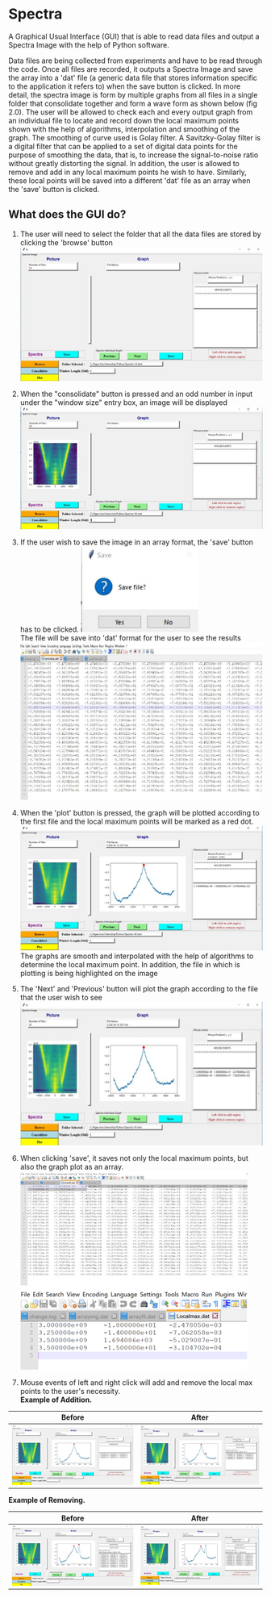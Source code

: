 # Spectra
A Graphical Usual Interface (GUI) that is able to read data files and output a Spectra Image with the help of Python software.

Data files are being collected from experiments and have to be read through the code. Once all files are recorded, it outputs a Spectra Image and save the array into a 'dat' file (a generic data file that stores information specific to the application it refers to) when the save button is clicked. In more detail, the spectra image is form by multiple graphs from all files in a single folder that consolidate together and form a wave form as shown below (fig 2.0). The user will be allowed to check each and every output graph from an individual file to locate and record down the local maximum points shown with the help of algorithms, interpolation and smoothing of the graph. The smoothing of curve used is Golay filter. A Savitzky-Golay filter is a digital filter that can be applied to a set of digital data points for the purpose of smoothing the data, that is, to increase the signal-to-noise ratio without greatly distorting the signal. In addition, the user is allowed to remove and add in any local maximum points he wish to have. Similarly, these local points will be saved into a different 'dat' file as an array when
the 'save' button is clicked.

## What does the GUI do? ##
1. The user will need to select the folder that all the data files are stored by clicking the 'browse' button
![Image 1](Images/Picture1.jpg)

2. When the "consolidate" button is pressed and an odd number in input under the "window  size" entry box, an image will be displayed
![Image 2](Images/Picture2.jpg)

3. If the user wish to save the image in an array format, the 'save' button has to be clicked.
![Image 3](Images/Picture3.jpg)    
The file will be save into 'dat' format for the user to see the results
![Image 4](Images/Picture4.jpg)

4. When the 'plot' button is pressed, the graph will be plotted according to the first file and the local maximum points will be marked as a red dot.
![Image 5](Images/Picture5.jpg)    
The graphs are smooth and interpolated with the help of algorithms to determine the local  maximum point. In addition, the file in which is plotting is being highlighted on the image

5. The 'Next' and 'Previous' button will plot the graph according to the file that the user wish to see
![Image 6](Images/Picture6.jpg)

6. When clicking 'save', it saves not only  the local maximum points, but also the graph plot as an array.
![Image 7](Images/Picture7.jpg)
![Image 8](Images/Picture8.jpg)

7.	Mouse events of left and right click will add and remove the local max points to the user's necessity.  
**Example of Addition.**  

| Before        | After         |
| --- | --- |
| ![Image 9](Images/Picture9.jpg) | ![Image 10](Images/Picture10.jpg) |  

**Example of Removing.**  

| Before        | After         |
| --- | --- |
| ![Image 11](Images/Picture11.jpg) | ![Image 12](Images/Picture12.jpg) |







